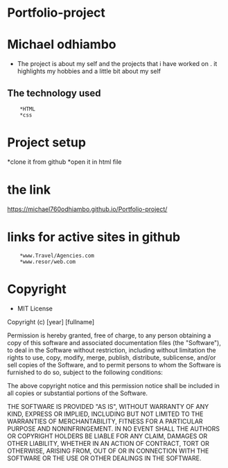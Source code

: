 # Portfolio-project
# Michael odhiambo
* The project is about my self and the projects that i have worked on . it highlights my hobbies and a little bit about my self
## The technology used
        *HTML
        *css
# Project setup
  *clone it from github
  *open it in html file
  # the link
  https://michael760odhiambo.github.io/Portfolio-project/
  
# links for active sites in github
        *www.Travel/Agencies.com
        *www.resor/web.com
# Copyright
  *  MIT License

Copyright (c) [year] [fullname]

Permission is hereby granted, free of charge, to any person obtaining a copy
of this software and associated documentation files (the "Software"), to deal
in the Software without restriction, including without limitation the rights
to use, copy, modify, merge, publish, distribute, sublicense, and/or sell
copies of the Software, and to permit persons to whom the Software is
furnished to do so, subject to the following conditions:

The above copyright notice and this permission notice shall be included in all
copies or substantial portions of the Software.

THE SOFTWARE IS PROVIDED "AS IS", WITHOUT WARRANTY OF ANY KIND, EXPRESS OR
IMPLIED, INCLUDING BUT NOT LIMITED TO THE WARRANTIES OF MERCHANTABILITY,
FITNESS FOR A PARTICULAR PURPOSE AND NONINFRINGEMENT. IN NO EVENT SHALL THE
AUTHORS OR COPYRIGHT HOLDERS BE LIABLE FOR ANY CLAIM, DAMAGES OR OTHER
LIABILITY, WHETHER IN AN ACTION OF CONTRACT, TORT OR OTHERWISE, ARISING FROM,
OUT OF OR IN CONNECTION WITH THE SOFTWARE OR THE USE OR OTHER DEALINGS IN THE
SOFTWARE.     
